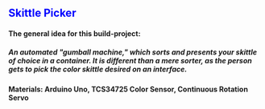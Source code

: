 ## <h2 style="color: blue">Skittle Picker</h2>

#### The general idea for this build-project:
##### An automated "gumball machine," which sorts and presents your skittle of choice in a container. It is different than a mere sorter, as the person gets to pick the color skittle desired on an interface.  

#### Materials: Arduino Uno, TCS34725 Color Sensor, Continuous Rotation Servo
